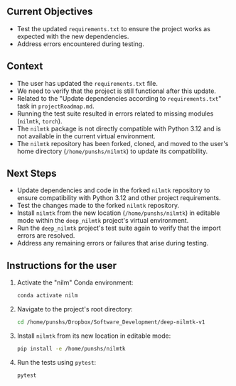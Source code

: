 ## Current Objectives

- Test the updated `requirements.txt` to ensure the project works as expected with the new dependencies.
- Address errors encountered during testing.

## Context

- The user has updated the `requirements.txt` file.
- We need to verify that the project is still functional after this update.
- Related to the "Update dependencies according to `requirements.txt`" task in `projectRoadmap.md`.
- Running the test suite resulted in errors related to missing modules (`nilmtk`, `torch`).
- The `nilmtk` package is not directly compatible with Python 3.12 and is not available in the current virtual environment.
- The `nilmtk` repository has been forked, cloned, and moved to the user's home directory (`/home/punshs/nilmtk`) to update its compatibility.

## Next Steps

- Update dependencies and code in the forked `nilmtk` repository to ensure compatibility with Python 3.12 and other project requirements.
- Test the changes made to the forked `nilmtk` repository.
- Install `nilmtk` from the new location (`/home/punshs/nilmtk`) in editable mode within the `deep_nilmtk` project's virtual environment.
- Run the `deep_nilmtk` project's test suite again to verify that the import errors are resolved.
- Address any remaining errors or failures that arise during testing.

## Instructions for the user

1. Activate the "nilm" Conda environment:
   ```bash
   conda activate nilm
   ```
2. Navigate to the project's root directory:
   ```bash
   cd /home/punshs/Dropbox/Software_Development/deep-nilmtk-v1
   ```
3. Install `nilmtk` from its new location in editable mode:
    ```bash
    pip install -e /home/punshs/nilmtk
    ```
4. Run the tests using `pytest`:
   ```bash
   pytest